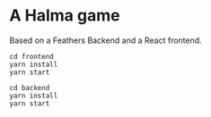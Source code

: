 # A Halma game

Based on a Feathers Backend and a React frontend.

```
cd frontend
yarn install
yarn start
```

```
cd backend
yarn install
yarn start
```
